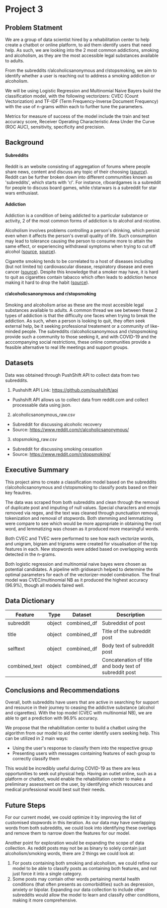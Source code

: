 
# Project 3
## Problem Statment
We are a group of data scientist hired by a rehabilitation center to help create a chatbot or online platform, to aid them identify users that need help. As such, we are looking into the 2 most common addictions, smoking and alcoholism, as they are the most accessible legal substances available to adults. 

From the subreddits r/alcoholicsanonymous and r/stopsmoking, we aim to identify whether a user is reaching out to address a smoking addiction or alcoholism.

We will be using Logistic Regression and Multinomial Naive Bayers build the classification model, with the following vectorizers: CVEC (Count Vectorization) and TF-IDF (Term Frequency-Inverse Document Frequency) with the use of n-grams within each to further tune the parameters.

Metrics for measure of success of the model include the train and test accuracy score, Receiver Operating Characteristic Area Under the Curve (ROC AUC), sensitivity, specificity and precision.

## Background
#### Subreddits
Reddit is an website consisting of aggregation of forums where people share news, content and discuss any topic of their choosing ([*source*](https://www.digitaltrends.com/web/what-is-reddit/)). Reddit can be further broken down into different communities known as 'subreddits', which starts with 'r/'. For instance, r/boardgames is a subreddit for people to discuss board games, while r/starwars is a subreddit for star wars enthusiast.

#### Addiction
Addiction is a condition of being addicted to a particular substance or activity, 2 of the most common forms of addiction is to alcohol and nicotine.

Alcoholism involves problems controlling a person's drinking, which persist even when it affects the person's overall quality of life. Such consumption may lead to tolerance causing the person to consume more to attain the same effect, or experiencing withdrawal symptoms when trying to cut off alcohol ([source](https://www.mayoclinic.org/diseases-conditions/alcohol-use-disorder/symptoms-causes/syc-20369243), [source](https://www.healthline.com/health/alcoholism/basics)).

Cigarette smoking tends to be correlated to a host of diseases including (but not limited to) cardiovascular disease, respiratory disease and even cancer ([source](https://www.cdc.gov/tobacco/data_statistics/fact_sheets/health_effects/effects_cig_smoking/index.htm)). Despite this knowledge that a smoker may have, it is hard to quit as cigarettes contain tabacco which often leads to addiction hence making it hard to drop the habit ([source](https://www.healthhub.sg/live-healthy/615/smoking_habitoraddiction)).

#### r/alcoholicsanonymous and r/stopsmoking
Smoking and alcoholism arise as these are the most accesible legal substances available to adults. A common thread we see between these 2 types of addiction is that the difficulty one faces when trying to break the addiction. As such, when a person is looking to quit, they often seek external help, be it seeking professional treatement or a community of like-minded people. The subreddits r/alcoholicsanonymous and r/stopsmoking provide such a community to those seeking it, and with COVID-19 and the acccompanying social restrictions, these online communities provide a feasible alternative to real life meetings and support groups.

## Datasets
Data was obtained through PushShift API to collect data from two subreddits.

1. Pushshift API Link: https://github.com/pushshift/api
- Pushshift API allows us to collect data from reddit.com and collect processable data using json.

2. alcoholicsanonymous_raw.csv
- Subreddit for discussing alcoholic recovery
- Source: https://www.reddit.com/r/alcoholicsanonymous/

3. stopsmoking_raw.csv 
- Subreddit for discussing smoking cessation
- Source: https://www.reddit.com/r/stopsmoking/

## Executive Summary
This project aims to create a classification model based on the subreddits r/alcoholicsanonymous and r/stopsmoking to classify posts based on their key feautres.

The data was scraped from both subreddits and clean through the removal of duplicate post and imputing of null values. Special characters and emojis removed via regex, and the text was cleaned through punctuation removal, tokenization and removal of stopwords. Both stemming and lemmatizing were compare to see which would be more appropriate in obtaining the root word, and lemmatizing was chosen as it produced more meaningful words. 

Both CVEC and TVEC were performed to see how each vectorize words, and unigram, bigram and trigrams were created for visualisation of the top features in each. New stopwords were added based on overlapping words detected in the n-grams.

Both logistic regression and multinomial naive bayes were chosen as potential candidates. A pipeline with gridsearch helped to determine the optimal parameters for each of the vectorizer-model combination. The final model was CVEC/multinomial NB as it produced the highest accuracy (96.9%), though all models faired well. 

## Data Dictionary
|Feature|Type|Dataset|Description|
|---|---|---|---| 
|subreddit|object|combined_df|Subreddist of post|
|title|object|combined_df|Title of the subreddit post|
|selftext|object|combined_df|Body text of subreddit post|
|combined_text|object|combined_df|Concatenation of title and body text of subreddit post|

## Conclusions and Recommendations
Overall, both subreddits have users that are active in searching for support and resource in their journey to ceasing the addictive substance (alcohol and cigarettes). With the top model (CVEC with multinomial NB), we are able to get a prediction with 96.9% accuracy. 

We propose that the rehabilitation center to build a chatbot using the algorithm from our model to aid the center identify users seeking help. This can be utilized in 2 main ways:
* Using the user's response to classify them into the respective group
* Presenting users with messages containing features of each group to correctly classify them

This would be incredibly useful during COVID-19 as there are less opportunities to seek out physical help. Having an outlet online, such as a platform or chatbot, would enable the rehabilitation center to make a preliminary assessment on the user, by identifying which resources and medical professional would best suit their needs.

## Future Steps
For our current model, we could optimize it by improving the list of customised stopwords in this iteration. As our data may have overlapping words from both subreddits, we could look into identifying these overlaps and remove them to narrow down the features for our model.

Another point for exploration would be expanding the scope of data collection. As reddit posts may not be as binary to solely contain just alcoholism/smoking words, there are 2 things we could look at:
1. For posts containing both smoking and alcoholism, we could refine our model to be able to classify posts as containing both features, and not just force it into a single category.
2. Some posts may contain other words pertaining mental health conditions (that often presents as comorbidities) such as depression, anxiety or bipolar. Expanding our data collection to include other subreddits would allow the model to learn and classify other conditions, making it more comprehensive.



